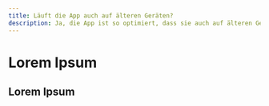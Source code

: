 ```yaml
---
title: Läuft die App auch auf älteren Geräten?
description: Ja, die App ist so optimiert, dass sie auch auf älteren Geräten funktioniert. Einige Funktionen können jedoch eingeschränkt sein.
---
```


# Lorem Ipsum

## Lorem Ipsum
